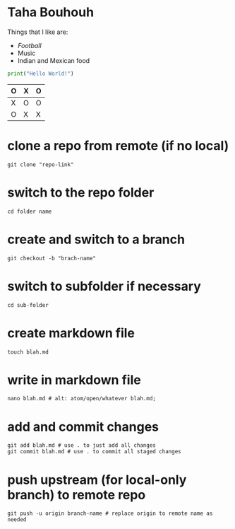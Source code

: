 # Taha Bouhouh
Things that I like are:
- *Football*
- Music
- Indian and Mexican food

```python
print("Hello World!")
```

O | X | O
-- | -- | --
X | O | O
O | X | X

# clone a repo from remote (if no local)
```git clone "repo-link"```

# switch to the repo folder
```cd folder name```

# create and switch to a branch
```git checkout -b "brach-name"```

# switch to subfolder if necessary
```cd sub-folder```

# create markdown file
```touch blah.md```

# write in markdown file
```nano blah.md # alt: atom/open/whatever blah.md;```

# add and commit changes
```
git add blah.md # use . to just add all changes
git commit blah.md # use . to commit all staged changes
```
# push upstream (for local-only branch) to remote repo 
```git push -u origin branch-name # replace origin to remote name as needed```
